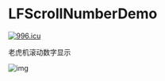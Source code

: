 # LFScrollNumberDemo
<a href="https://996.icu"><img src="https://img.shields.io/badge/link-996.icu-red.svg" alt="996.icu" /></a>

老虎机滚动数字显示

![img](https://github.com/lf19940514/LFScrollNumberDemo/blob/master/LFScrollNumber.gif)
